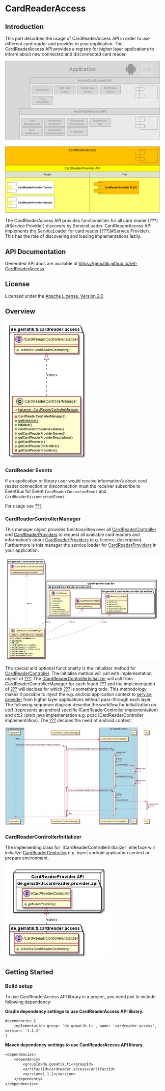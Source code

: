 # CardReaderAccess

## Introduction

This part describes the usage of CardReaderAccess API in order to use different card reader and provider in your application.
The CardReaderAccess API provides a registry for higher layer applications to inform about new connected and disconnected card reader.

![CardReaderAccess API Layer](de.gematik.ti.cardreader.access/doc/images/root/cra_layer.png)

The CardReaderAccess API provides functionalities for all card reader [???](#Service Provider) discovers by ServiceLoader.
CardReaderAccess API implements the ServiceLoader for card reader [???](#Service Provider). This has the role of discovering and loading implementations lazily.

## API Documentation

Generated API docs are available at <https://gematik.github.io/ref-CardReaderAccess>.

## License

Licensed under the [Apache License, Version 2.0](https://www.apache.org/licenses/LICENSE-2.0).

## Overview

![CardReaderAccess API](de.gematik.ti.cardreader.access/doc/images/CRA/generated/overview.png)

  

### CardReader Events

If an application or library user would receive information’s about card reader connection or disconnection must the receiver subscribe to EventBus for Event
`CardReaderConnectedEvent` and `CardReaderDisconnectedEvent`.

For usage see [???](#CardReaderConnectionEvents)

### CardReaderControllerManager

This manager object provides functionalities over all [CardReaderController](#ICardReaderController) and [CardReaderProviders](#provider) to request all available card readers and information’s about [CardReaderProviders](#provider) (e.g. licence, description).
Furthermore is this manager the service loader for [CardReaderProviders](#provider) in your application.

![CardReaderControllerManager](de.gematik.ti.cardreader.access/doc/images/CRA/generated/access.png)

  

The special and optional functionality is the initializer method for [CardReaderController](#ICardReaderController).
The initialize method will call with implementation object of [???](#ICardReaderControllerInitializer).
The [ICardReaderControllerInitializer](#_cardreadercontrollerinitializer) will call from CardReaderControllerManager for each found [???](#ICardReaderController)
and the implementation of [???](#ICardReaderControllerInitializer) will decides for which [???](#ICardReaderController) is something todo.
This methodology makes it possible to inject the e.g. android application context to [service provider](#provider) from higher layer applications without pass-through each layer.
The following sequence diagram describe the workflow for initialization on ctc1 (represents an android specific ICardReaderController implementation) and ctc2 (plain java implementation e.g. pcsc ICardReaderController implementation).
The [???](#ICardReaderControllerInitializer) decides the need of android context.

![Initializing sequence for ICardReaderController with ICardReaderControllerInitializer](de.gematik.ti.cardreader.access/doc/images/CRA/generated/initializecontrol.png)

  

### CardReaderControllerInitializer

The implementing class for ´ICardReaderControllerInitializer´ interface will initialize [CardReaderController](#ICardReaderController) e.g. inject android application context or prepare environment.

![CardReaderControllerInitializer](de.gematik.ti.cardreader.access/doc/images/CRA/generated/cardreadercontrollerinitializer.png)

  

## Getting Started

### Build setup

To use CardReaderAccess API library in a project, you need just to include following dependency:

**Gradle dependency settings to use CardReaderAccess API library.**

    dependencies {
        implementation group: 'de.gematik.ti', name: 'cardreader.access', version: '1.1.2'
    }

**Maven dependency settings to use CardReaderAccess API library.**

    <dependencies>
        <dependency>
            <groupId>de.gematik.ti</groupId>
            <artifactId>cardreader.access</artifactId>
            <version>1.1.2</version>
        </dependency>
    </dependencies>
